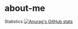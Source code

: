 # about-me
Statistics
[![Anurag's GitHub stats](https://github-readme-stats.vercel.app/api?username=KristinaBelyakova)](https://github.com/anuraghazra/github-readme-stats)
